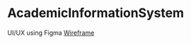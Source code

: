 # AcademicInformationSystem
UI/UX using Figma
[Wireframe](https://www.figma.com/file/PECAPAE8j6VgMxw9BQqWyj/Wireframes-AIS?type=design&node-id=0%3A1&mode=design&t=bwfPuf2yFTOU5Nfe-1)
